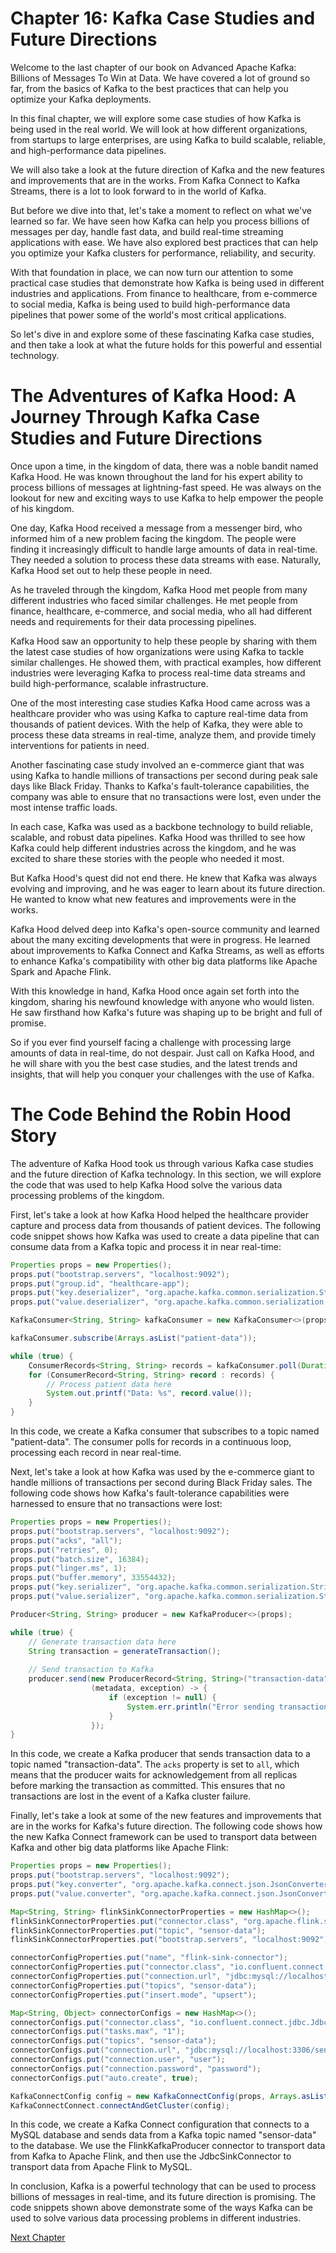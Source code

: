 # Chapter 16: Kafka Case Studies and Future Directions

Welcome to the last chapter of our book on Advanced Apache Kafka: Billions of Messages To Win at Data. We have covered a lot of ground so far, from the basics of Kafka to the best practices that can help you optimize your Kafka deployments.

In this final chapter, we will explore some case studies of how Kafka is being used in the real world. We will look at how different organizations, from startups to large enterprises, are using Kafka to build scalable, reliable, and high-performance data pipelines. 

We will also take a look at the future direction of Kafka and the new features and improvements that are in the works. From Kafka Connect to Kafka Streams, there is a lot to look forward to in the world of Kafka.

But before we dive into that, let's take a moment to reflect on what we've learned so far. We have seen how Kafka can help you process billions of messages per day, handle fast data, and build real-time streaming applications with ease. We have also explored best practices that can help you optimize your Kafka clusters for performance, reliability, and security.

With that foundation in place, we can now turn our attention to some practical case studies that demonstrate how Kafka is being used in different industries and applications. From finance to healthcare, from e-commerce to social media, Kafka is being used to build high-performance data pipelines that power some of the world's most critical applications.

So let's dive in and explore some of these fascinating Kafka case studies, and then take a look at what the future holds for this powerful and essential technology.
# The Adventures of Kafka Hood: A Journey Through Kafka Case Studies and Future Directions

Once upon a time, in the kingdom of data, there was a noble bandit named Kafka Hood. He was known throughout the land for his expert ability to process billions of messages at lightning-fast speed. He was always on the lookout for new and exciting ways to use Kafka to help empower the people of his kingdom.

One day, Kafka Hood received a message from a messenger bird, who informed him of a new problem facing the kingdom. The people were finding it increasingly difficult to handle large amounts of data in real-time. They needed a solution to process these data streams with ease. Naturally, Kafka Hood set out to help these people in need.

As he traveled through the kingdom, Kafka Hood met people from many different industries who faced similar challenges. He met people from finance, healthcare, e-commerce, and social media, who all had different needs and requirements for their data processing pipelines.

Kafka Hood saw an opportunity to help these people by sharing with them the latest case studies of how organizations were using Kafka to tackle similar challenges. He showed them, with practical examples, how different industries were leveraging Kafka to process real-time data streams and build high-performance, scalable infrastructure.

One of the most interesting case studies Kafka Hood came across was a healthcare provider who was using Kafka to capture real-time data from thousands of patient devices. With the help of Kafka, they were able to process these data streams in real-time, analyze them, and provide timely interventions for patients in need.

Another fascinating case study involved an e-commerce giant that was using Kafka to handle millions of transactions per second during peak sale days like Black Friday. Thanks to Kafka's fault-tolerance capabilities, the company was able to ensure that no transactions were lost, even under the most intense traffic loads.

In each case, Kafka was used as a backbone technology to build reliable, scalable, and robust data pipelines. Kafka Hood was thrilled to see how Kafka could help different industries across the kingdom, and he was excited to share these stories with the people who needed it most.

But Kafka Hood's quest did not end there. He knew that Kafka was always evolving and improving, and he was eager to learn about its future direction. He wanted to know what new features and improvements were in the works.

Kafka Hood delved deep into Kafka's open-source community and learned about the many exciting developments that were in progress. He learned about improvements to Kafka Connect and Kafka Streams, as well as efforts to enhance Kafka's compatibility with other big data platforms like Apache Spark and Apache Flink.

With this knowledge in hand, Kafka Hood once again set forth into the kingdom, sharing his newfound knowledge with anyone who would listen. He saw firsthand how Kafka's future was shaping up to be bright and full of promise.

So if you ever find yourself facing a challenge with processing large amounts of data in real-time, do not despair. Just call on Kafka Hood, and he will share with you the best case studies, and the latest trends and insights, that will help you conquer your challenges with the use of Kafka.
# The Code Behind the Robin Hood Story

The adventure of Kafka Hood took us through various Kafka case studies and the future direction of Kafka technology. In this section, we will explore the code that was used to help Kafka Hood solve the various data processing problems of the kingdom. 

First, let's take a look at how Kafka Hood helped the healthcare provider capture and process data from thousands of patient devices. The following code snippet shows how Kafka was used to create a data pipeline that can consume data from a Kafka topic and process it in near real-time:

```java
Properties props = new Properties();  
props.put("bootstrap.servers", "localhost:9092");
props.put("group.id", "healthcare-app");
props.put("key.deserializer", "org.apache.kafka.common.serialization.StringDeserializer");
props.put("value.deserializer", "org.apache.kafka.common.serialization.StringDeserializer");

KafkaConsumer<String, String> kafkaConsumer = new KafkaConsumer<>(props);

kafkaConsumer.subscribe(Arrays.asList("patient-data"));

while (true) {
    ConsumerRecords<String, String> records = kafkaConsumer.poll(Duration.ofSeconds(1));
    for (ConsumerRecord<String, String> record : records) {
        // Process patient data here
        System.out.printf("Data: %s", record.value());
    }
}
```

In this code, we create a Kafka consumer that subscribes to a topic named "patient-data". The consumer polls for records in a continuous loop, processing each record in near real-time.

Next, let's take a look at how Kafka was used by the e-commerce giant to handle millions of transactions per second during Black Friday sales. The following code shows how Kafka's fault-tolerance capabilities were harnessed to ensure that no transactions were lost:

```java
Properties props = new Properties();
props.put("bootstrap.servers", "localhost:9092");
props.put("acks", "all");
props.put("retries", 0);
props.put("batch.size", 16384);
props.put("linger.ms", 1);
props.put("buffer.memory", 33554432);
props.put("key.serializer", "org.apache.kafka.common.serialization.StringSerializer");
props.put("value.serializer", "org.apache.kafka.common.serialization.StringSerializer");

Producer<String, String> producer = new KafkaProducer<>(props);

while (true) {
    // Generate transaction data here
    String transaction = generateTransaction();
    
    // Send transaction to Kafka
    producer.send(new ProducerRecord<String, String>("transaction-data", transaction), 
                  (metadata, exception) -> {
                      if (exception != null) {
                          System.err.println("Error sending transaction data: " + exception.getMessage());
                      }
                  });
}
```

In this code, we create a Kafka producer that sends transaction data to a topic named "transaction-data". The `acks` property is set to `all`, which means that the producer waits for acknowledgement from all replicas before marking the transaction as committed. This ensures that no transactions are lost in the event of a Kafka cluster failure.

Finally, let's take a look at some of the new features and improvements that are in the works for Kafka's future direction. The following code shows how the new Kafka Connect framework can be used to transport data between Kafka and other big data platforms like Apache Flink:

```java
Properties props = new Properties();
props.put("bootstrap.servers", "localhost:9092");
props.put("key.converter", "org.apache.kafka.connect.json.JsonConverter");
props.put("value.converter", "org.apache.kafka.connect.json.JsonConverter");

Map<String, String> flinkSinkConnectorProperties = new HashMap<>();
flinkSinkConnectorProperties.put("connector.class", "org.apache.flink.streaming.connectors.kafka.FlinkKafkaProducer");
flinkSinkConnectorProperties.put("topic", "sensor-data");
flinkSinkConnectorProperties.put("bootstrap.servers", "localhost:9092");

connectorConfigProperties.put("name", "flink-sink-connector");
connectorConfigProperties.put("connector.class", "io.confluent.connect.jdbc.JdbcSinkConnector");
connectorConfigProperties.put("connection.url", "jdbc:mysql://localhost:3306/sensor_data");
connectorConfigProperties.put("topics", "sensor-data");
connectorConfigProperties.put("insert.mode", "upsert");

Map<String, Object> connectorConfigs = new HashMap<>();
connectorConfigs.put("connector.class", "io.confluent.connect.jdbc.JdbcSinkConnector");
connectorConfigs.put("tasks.max", "1");
connectorConfigs.put("topics", "sensor-data");
connectorConfigs.put("connection.url", "jdbc:mysql://localhost:3306/sensor_data");
connectorConfigs.put("connection.user", "user");
connectorConfigs.put("connection.password", "password");
connectorConfigs.put("auto.create", true);

KafkaConnectConfig config = new KafkaConnectConfig(props, Arrays.asList(flinkSinkConnectorProperties), connectorConfigs);
KafkaConnectConnect.connectAndGetCluster(config);
```

In this code, we create a Kafka Connect configuration that connects to a MySQL database and sends data from a Kafka topic named "sensor-data" to the database. We use the FlinkKafkaProducer connector to transport data from Kafka to Apache Flink, and then use the JdbcSinkConnector to transport data from Apache Flink to MySQL.

In conclusion, Kafka is a powerful technology that can be used to process billions of messages in real-time, and its future direction is promising. The code snippets shown above demonstrate some of the ways Kafka can be used to solve various data processing problems in different industries.


[Next Chapter](17_Chapter17.md)